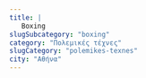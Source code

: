 ```yaml
---
title: |
   Boxing
slugSubcategory: "boxing"
category: "Πολεμικές τέχνες"
slugCategory: "polemikes-texnes"
city: "Αθήνα"
---
```



